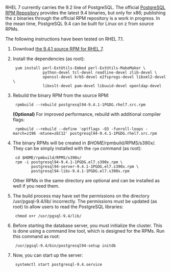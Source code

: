RHEL 7 currently carries the 9.2 line of PostgreSQL. The official [PostgreSQL RPM Repository](http://yum.postgresql.org/) provides the latest 9.4 binaries, but only for x86; publishing the z binaries through the official RPM repository is a work in progress. In the mean time, PostgreSQL 9.4 can be built for Linux on z from source RPMs.

The following instructions have been tested on RHEL 7.1.

1. Download [the 9.4.1 source RPM for RHEL 7](http://yum.postgresql.org/srpms/9.4/redhat/rhel-7-x86_64/postgresql94-9.4.1-1PGDG.rhel7.src.rpm).

2. Install the dependencies (as root):

        yum install perl-ExtUtils-Embed perl-ExtUtils-MakeMaker \
                    python-devel tcl-devel readline-devel zlib-devel \
                    openssl-devel krb5-devel e2fsprogs-devel libxml2-devel \
                    libxslt-devel pam-devel libuuid-devel openldap-devel

3. Rebuild the binary RPM from the source RPM:

        rpmbuild --rebuild postgresql94-9.4.1-1PGDG.rhel7.src.rpm

   **(Optional)** For improved performance, rebuild with additional compiler flags:

        rpmbuild --rebuild --define 'optflags -O3 -funroll-loops -march=z196 -mtune=zEC12' postgresql94-9.4.1-1PGDG.rhel7.src.rpm

4. The binary RPMs will be created in _$HOME_/rpmbuild/RPMS/s390x/. They can be simply installed with the `rpm` command (as root):

        cd $HOME/rpmbuild/RPMS/s390x/
        rpm -i postgresql94-9.4.1-1PGDG.el7.s390x.rpm \
               postgresql94-server-9.4.1-1PGDG.el7.s390x.rpm \
               postgresql94-libs-9.4.1-1PGDG.el7.s390x.rpm

   Other RPMs in the same directory are optional and can be installed as well if you need them.

5. The build process may have set the permissions on the directory /usr/pgsql-9.4/lib/ incorrectly. The permissions must be updated (as root) to allow users to read the PostgreSQL libraries:

        chmod o+r /usr/pgsql-9.4/lib/

6. Before starting the database server, you must initialize the cluster. This is done using a command line tool, which is designed for the RPMs. Run this command as root:

        /usr/pgsql-9.4/bin/postgresql94-setup initdb

7. Now, you can start up the server:

        systemctl start postgresql-9.4.service